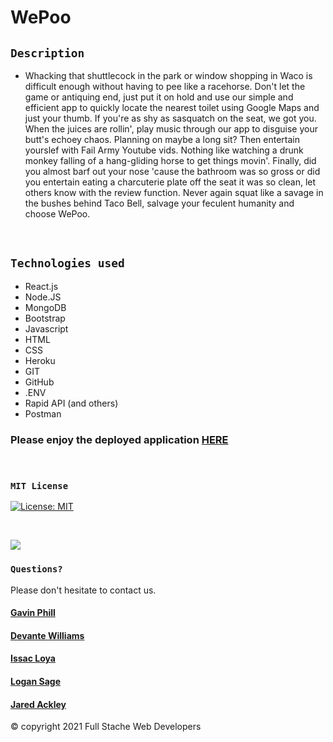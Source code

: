 # WePoo

## `Description`

* Whacking that shuttlecock in the park or window shopping in Waco is difficult enough without having to pee like a racehorse. Don't let the game or antiquing end, just put it on hold and use our simple and efficient app to quickly locate the nearest toilet using Google Maps and just your thumb.
If you're as shy as sasquatch on the seat, we got you. When the juices are rollin', play music through our app to disguise your butt's echoey chaos. Planning on maybe a long sit? Then entertain yourslef with Fail Army Youtube vids. Nothing like watching a drunk monkey falling of a hang-gliding horse to get things movin'. Finally, did you almost barf out your nose 'cause the bathroom was so gross or did you entertain eating a charcuterie plate off the seat it was so clean, let others know with the review function.
Never again squat like a savage in the bushes behind Taco Bell, salvage your feculent humanity and choose WePoo.
<br>

## `Technologies used`

* React.js
* Node.JS
* MongoDB
* Bootstrap
* Javascript
* HTML
* CSS
* Heroku
* GIT
* GitHub
* .ENV
* Rapid API (and others)
* Postman


### Please enjoy the deployed application [HERE](https://wepoo-app.herokuapp.com/)
<br>

### `MIT License`
[![License: MIT](https://img.shields.io/badge/License-MIT-yellow.svg)](https://opensource.org/licenses/MIT)

<br>

![](https://github.com/carpegavin/WePoo/blob/main/client/public/assets/gif.gif?raw=true)


### `Questions?`
Please don't hesitate to contact us.

#### [Gavin Phill](https://github.com/carpegavin)
#### [Devante Williams](https://github.com/Devante05)
#### [Issac Loya](https://github.com/misterloya)
#### [Logan Sage](https://github.com/sagelogan)
#### [Jared Ackley](https://github.com/jrod3323)

© copyright 2021 Full Stache Web Developers
